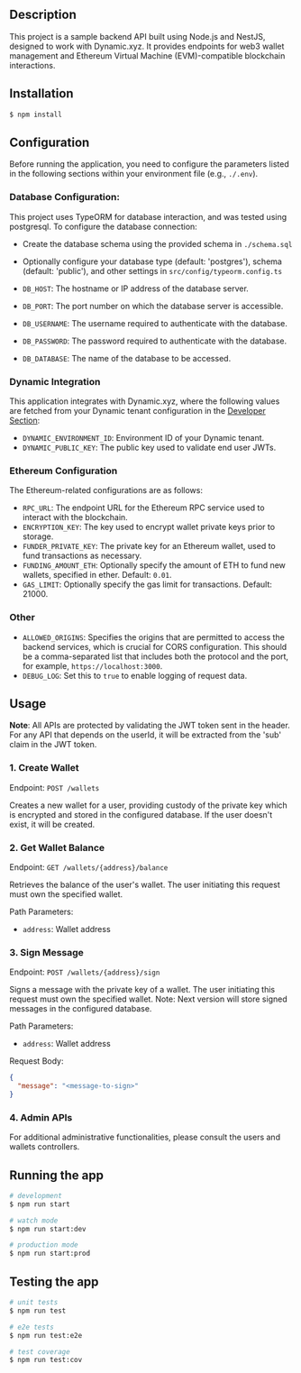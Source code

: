 ## Description

This project is a sample backend API built using Node.js and NestJS, designed to work with Dynamic.xyz. It provides endpoints for web3 wallet management and Ethereum Virtual Machine (EVM)-compatible blockchain interactions.

## Installation

```bash
$ npm install
```

## Configuration

Before running the application, you need to configure the parameters listed in the following sections within your environment file (e.g., `./.env`).

### Database Configuration:

This project uses TypeORM for database interaction, and was tested using postgresql. To configure the database connection:

- Create the database schema using the provided schema in `./schema.sql`
- Optionally configure your database type (default: 'postgres'), schema (default: 'public'), and other settings in `src/config/typeorm.config.ts`

- `DB_HOST`: The hostname or IP address of the database server.
- `DB_PORT`: The port number on which the database server is accessible.
- `DB_USERNAME`: The username required to authenticate with the database.
- `DB_PASSWORD`: The password required to authenticate with the database.
- `DB_DATABASE`: The name of the database to be accessed.

### Dynamic Integration

This application integrates with Dynamic.xyz, where the following values are fetched from your Dynamic tenant configuration in the [Developer Section](https://app.dynamic.xyz/dashboard/developer/api):

- `DYNAMIC_ENVIRONMENT_ID`: Environment ID of your Dynamic tenant.
- `DYNAMIC_PUBLIC_KEY`: The public key used to validate end user JWTs.

### Ethereum Configuration

The Ethereum-related configurations are as follows:

- `RPC_URL`: The endpoint URL for the Ethereum RPC service used to interact with the blockchain.
- `ENCRYPTION_KEY`: The key used to encrypt wallet private keys prior to storage.
- `FUNDER_PRIVATE_KEY`: The private key for an Ethereum wallet, used to fund transactions as necessary.
- `FUNDING_AMOUNT_ETH`: Optionally specify the amount of ETH to fund new wallets, specified in ether. Default: `0.01`.
- `GAS_LIMIT`: Optionally specify the gas limit for transactions. Default: 21000.

### Other

- `ALLOWED_ORIGINS`: Specifies the origins that are permitted to access the backend services, which is crucial for CORS configuration. This should be a comma-separated list that includes both the protocol and the port, for example, `https://localhost:3000`.
- `DEBUG_LOG`: Set this to `true` to enable logging of request data.

## Usage

**Note**: All APIs are protected by validating the JWT token sent in the header. For any API that depends on the userId, it will be extracted from the 'sub' claim in the JWT token.

### 1. Create Wallet

Endpoint: `POST /wallets`

Creates a new wallet for a user, providing custody of the private key which is encrypted and stored in the configured database. If the user doesn't exist, it will be created.

### 2. Get Wallet Balance

Endpoint: `GET /wallets/{address}/balance`

Retrieves the balance of the user's wallet. The user initiating this request must own the specified wallet.

Path Parameters:

- `address`: Wallet address

### 3. Sign Message

Endpoint: `POST /wallets/{address}/sign`

Signs a message with the private key of a wallet. The user initiating this request must own the specified wallet. Note: Next version will store signed messages in the configured database.

Path Parameters:

- `address`: Wallet address

Request Body:

```json
{
  "message": "<message-to-sign>"
}
```

### 4. Admin APIs

For additional administrative functionalities, please consult the users and wallets controllers.

## Running the app

```bash
# development
$ npm run start

# watch mode
$ npm run start:dev

# production mode
$ npm run start:prod
```

## Testing the app

```bash
# unit tests
$ npm run test

# e2e tests
$ npm run test:e2e

# test coverage
$ npm run test:cov
```
